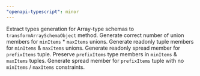 ```yaml
---
"openapi-typescript": minor
---
```


Extract types generation for Array-type schemas to `transformArraySchemaObject` method.
Generate correct number of union members for `minItems` * `maxItems` unions.
Generate readonly tuple members for `minItems` & `maxItems` unions.
Generate readonly spread member for `prefixItems` tuple.
Preserve `prefixItems` type members in `minItems` & `maxItems` tuples.
Generate spread member for `prefixItems` tuple with no `minItems` / `maxItems` constraints.
